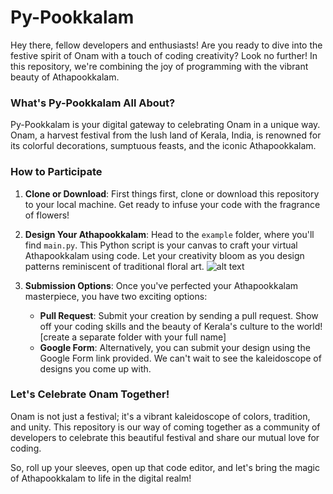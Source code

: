 # Py-Pookkalam

Hey there, fellow developers and enthusiasts! Are you ready to dive into the festive spirit of Onam with a touch of coding creativity? Look no further! In this repository, we're combining the joy of programming with the vibrant beauty of Athapookkalam.

### What's Py-Pookkalam All About?

Py-Pookkalam is your digital gateway to celebrating Onam in a unique way. Onam, a harvest festival from the lush land of Kerala, India, is renowned for its colorful decorations, sumptuous feasts, and the iconic Athapookkalam.

### How to Participate

1. **Clone or Download**: First things first, clone or download this repository to your local machine. Get ready to infuse your code with the fragrance of flowers!

2. **Design Your Athapookkalam**: Head to the `example` folder, where you'll find `main.py`. This Python script is your canvas to craft your virtual Athapookkalam using code. Let your creativity bloom as you design patterns reminiscent of traditional floral art.
![alt text](http://url/to/img.png)
3. **Submission Options**: Once you've perfected your Athapookkalam masterpiece, you have two exciting options:
   - **Pull Request**: Submit your creation by sending a pull request. Show off your coding skills and the beauty of Kerala's culture to the world! [create a separate folder with your full name]
   - **Google Form**: Alternatively, you can submit your design using the Google Form link provided. We can't wait to see the kaleidoscope of designs you come up with.

### Let's Celebrate Onam Together!

Onam is not just a festival; it's a vibrant kaleidoscope of colors, tradition, and unity. This repository is our way of coming together as a community of developers to celebrate this beautiful festival and share our mutual love for coding.

So, roll up your sleeves, open up that code editor, and let's bring the magic of Athapookkalam to life in the digital realm!
